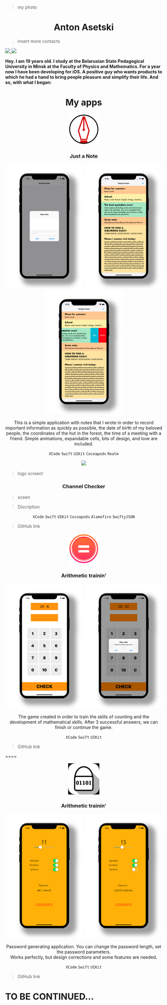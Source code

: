 >my photo
<h1 align="center">Anton Asetski</h1>

<p align="center">

>insert more contacts
<a href="https://github.com/Shetoraz">

<img src="https://img.shields.io/static/v1?label=Github&message=Anton-Asetski&color=darkgrey">

</a>

<a href="grizzliboom@gmail.com">

<img src="https://img.shields.io/static/v1?label=Email&message=Anton&color=F7831">

</a>
</p>

<p align="center">

**Hey. I am 19 years old. I study at the Belarusian State Pedagogical University in Minsk at the Faculty of Physics and Mathematics. For a year now I have been developing for iOS. A positive guy who wants products to which he had a hand to bring people pleasure and simplify their life. And so, with what I began:**

</p>

  

<h1 align="center">My apps</h1>

<p align="center">
	<img src="/images/noteApp/noteAppIcon.png" alt="App Icon" width="100" height="100">
</p>
<h3 align="center"> Just a Note</h3>

<p align="center">
	<img src="/images/noteApp/noteAppImage1.png" alt="Screenshot" width="250" height="400">
	<img src="/images/noteApp/noteAppImage2.png" alt="Screenshot" width="250" height="400">
	<img src="/images/noteApp/noteAppImage3.png" alt="Screenshot" width="250" height="400">
</p>

</a>

</p>

<p align="center">
This is a simple application with notes that I wrote in order to record important information as quickly as possible, the date of birth of my beloved people, the coordinates of the hut in the forest, the time of a meeting with a friend.
Simple animations, expandable cells, bits of design, and love are included.
</p>


<p align="center">
<code>XCode</code>
<code>Swift</code>
<code>UIKit</code>
<code>Cocoapods</code>
<code>Realm</code>
</p>
<p align = "center">
<a href="https://github.com/Shetoraz/NoteApp">
<img src="https://img.shields.io/static/v1?label=Github&message=NoteApp&color=darkgrey">
</a>

</p>


<p align="center">

>logo screen!
</p>

<h3 align="center"> Channel Checker</h3>
<p align="center">

>sceen

</a>

</p>

<p align="center">

>Discription

</p>


<p align="center">
<code>XCode</code>
<code>Swift</code>
<code>UIKit</code>
<code>Cocoapods</code>
<code>Alamofire</code>
<code>SwiftyJSON</code>

>GitHub link 
</p>

<p align="center">
	<img src="/images/calculatorGame/calculatorIcon.png" alt="App Icon" width="100" height="100">
</p>
<h3 align="center"> Arithmetic trainin' </h3>

<p align="center">
	<img src="/images/calculatorGame/image.png" alt="Screenshot" width="250" height="400">
	<img src="/images/calculatorGame/image2.png" alt="Screenshot" width="250" height="400">
</p>

</a>

</p>

<p align="center">
The game created in order to train the skills of counting and the development of mathematical skills.
After 3 successful answers, we can finish or continue the game.
</p>


<p align="center">
<code>XCode</code>
<code>Swift</code>
<code>UIKit</code>

>GitHub link 
</p>

====


<p align="center">
	<img src="/images/Password generator/lockIcon.png" alt="App Icon" width="100" height="100">
</p>
<h3 align="center"> Arithmetic trainin' </h3>

<p align="center">
	<img src="/images/Password generator/image1.png" alt="Screenshot" width="250" height="400">
	<img src="/images/Password generator/image2.png" alt="Screenshot" width="250" height="400">
</p>

</a>

</p>

<p align="center">
Password generating application. You can change the password length, set the password parameters. <br />
Works perfectly, but design corrections and some features are needed.
</p>


<p align="center">
<code>XCode</code>
<code>Swift</code>
<code>UIKit</code>
	
>GitHub link 

</p>


# TO BE CONTINUED...


